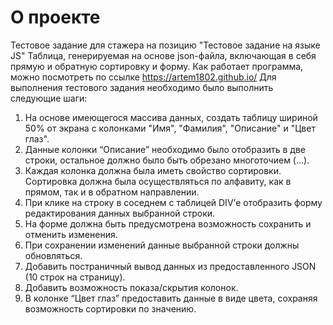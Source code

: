 # О проекте
Тестовое задание для стажера на позицию "Тестовое задание на языке JS" 
Таблица, генерируемая на основе json-файла, включающая в себя прямую и обратную сортировку и форму. 
Как работает программа, можно посмотреть по ссылке https://artem1802.github.io/
Для выполнения тестового задания необходимо было выполнить следующие шаги:
1) На основе имеющегося массива данных, создать таблицу шириной 50% от экрана с колонками "Имя", "Фамилия", "Описание" и "Цвет глаз".
2) Данные колонки “Описание” необходимо было отобразить в две строки, остальное должно было быть обрезано многоточием (...).
3) Каждая колонка должна была иметь свойство сортировки.
   Сортировка должна была осуществляться по алфавиту, как в прямом, так и в обратном направлении.
4) При клике на строку в соседнем с таблицей DIV’е отобразить форму редактирования данных выбранной строки.
5) На форме должна быть предусмотрена возможность сохранить и отменить изменения.
6) При сохранении изменений данные выбранной строки должны обновляться.
7) Добавить постраничный вывод данных из предоставленного JSON (10 строк на страницу).
8) Добавить возможность показа/скрытия колонок.
9) В колонке “Цвет глаз” предоставить данные в виде цвета, сохраняя возможность сортировки по значению.
